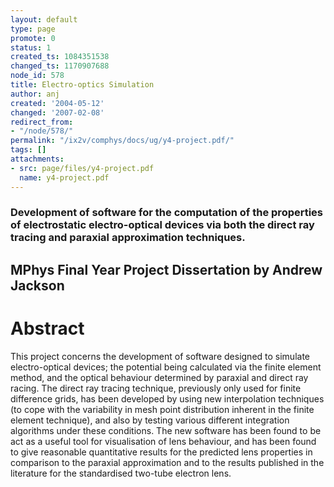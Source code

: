 ```yaml
---
layout: default
type: page
promote: 0
status: 1
created_ts: 1084351538
changed_ts: 1170907688
node_id: 578
title: Electro-optics Simulation
author: anj
created: '2004-05-12'
changed: '2007-02-08'
redirect_from:
- "/node/578/"
permalink: "/ix2v/comphys/docs/ug/y4-project.pdf/"
tags: []
attachments:
- src: page/files/y4-project.pdf
  name: y4-project.pdf
---
```

### Development of software for the computation of the properties of electrostatic electro-optical devices via both the direct ray tracing and paraxial approximation techniques.
## MPhys Final Year Project Dissertation by Andrew Jackson

# Abstract
This project concerns the development of software designed
to simulate electro-optical devices; the potential being calculated via the
finite element method, and the optical behaviour determined by paraxial
and direct ray racing. The direct ray tracing technique, previously only
used for finite difference grids, has been developed by using new
interpolation techniques (to cope with the variability in mesh point
distribution inherent in the finite element technique), and also by testing
various different integration algorithms under these conditions. The
new software has been found to be act as a useful tool for visualisation
of lens behaviour, and has been found to give reasonable quantitative
results for the predicted lens properties in comparison to the paraxial
approximation and to the results published in the literature for the
standardised two-tube electron lens.
